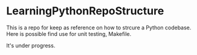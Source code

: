# LearningPythonRepoStructure

This is a repo for keep as reference on how to strcure a Python codebase. Here is possible find use for unit testing, Makefile. 

It's under progress.
